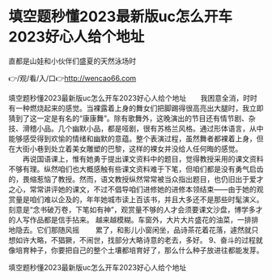 # 填空题秒懂2023最新版uc怎么开车2023好心人给个地址
直都是山娃和小伙伴们盛夏的天然泳场时

👉/观/看/入/口👉http://wencao66.com

填空题秒懂2023最新版uc怎么开车2023好心人给个地址　　我困意全消，时时有一种燃烧起来的感觉。当裸露着上身的舞女们把脚踢得很高亮出大腿时，我立即猜到了这一定是有名的“康康舞”。除有歌舞外，这晚演出的节目还有情节剧、杂技、滑稽小品。几个幽默小品，都是哑剧，很有苏格兰风格。通过形体语言，从中能够感受得到欢愉的情绪和幽默的意蕴。整个表演过程，虽然舞者都裸着上身，但在大街小巷到处立着美女雕塑的巴黎，这样的裸女并没给人任何晦的感觉。
　　再说国语课上，惟有她勇于提出课文资料中的题目，觉得教授采用的课文资料不够有理。纵然咱们也大概感触有些课文资料难于下笔，但咱们都是没有勇气启齿的，畏缩惹恼了教授。然而，语文教授纵然常常被当众指出题目，也仍旧出于爱才之心，常常讲评她的课文，不过不倡导咱们进修她的进修本领结束——由于她的观赏量是咱们难以企及的，年年她城市读上百该书，并且大多还不是那些时髦演义。刻意是“念书破万卷，下笔如有神”，观赏量不够的人才会须要课文沙盘，博学多才的人写作品都是信手拈来。
越来越模糊。车窗外，大片大片盛花的油菜，一排排地隐去。它们那随风摇
　　累了，和影儿小窗闲坐，品诗茶花着花落，遽然就只想如许大略，不猖獗，不闹世，找部分大略诗意的老去，多好。
	9、奋斗的过程就像培育种子，你要把自己的整个土壤都培育好了，那么什么种子放进往都能发芽。

填空题秒懂2023最新版uc怎么开车2023好心人给个地址
